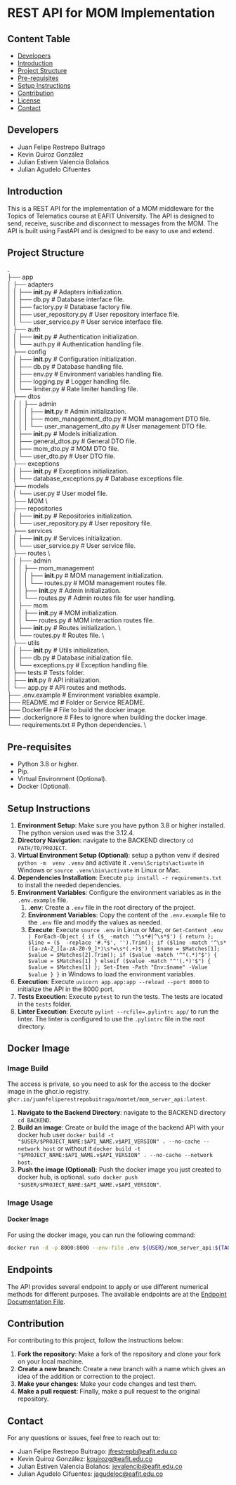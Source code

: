 # REST API for MOM Implementation

## Content Table
- [Developers](#developers)
- [Introduction](#introduction)
- [Project Structure](#project-structure)
- [Pre-requisites](#pre-requisites)
- [Setup Instructions](#setup-instructions)
- [Contribution](#contribution)
- [License](#license)
- [Contact](#contact)

## Developers

- Juan Felipe Restrepo Buitrago
- Kevin Quiroz González 
- Julian Estiven Valencia Bolaños
- Julian Agudelo Cifuentes

## Introduction

This is a REST API for the implementation of a MOM middleware for the Topics of Telematics course at EAFIT University. The API is designed to send, receive, suscribe and disconnect to messages from the MOM. The API is built using FastAPI and is designed to be easy to use and extend. 

## Project Structure

. \
├── app \
│   ├── adapters \
│   │   ├── __init__.py # Adapters initialization. \
│   │   ├── db.py # Database interface file. \
│   │   ├── factory.py # Database factory file. \
│   │   ├── user_repository.py # User repository interface file. \
│   │   └── user_service.py # User service interface file. \
│   ├── auth \
│   │   ├── __init__.py # Authentication initialization. \
│   │   └── auth.py # Authentication handling file. \
│   ├── config \
│   │   ├── __init__.py # Configuration initialization. \
│   │   ├── db.py # Database handling file. \
│   │   ├── env.py # Environment variables handling file. \
│   │   ├── logging.py # Logger handling file. \
│   │   └── limiter.py # Rate limiter handling file. \
│   ├── dtos \
│   │   │   ├── admin \
│   │   │   │   ├── __init__.py # Admin initialization. \
│   │   │   │   ├── mom_management_dto.py # MOM management DTO file. \
│   │   │   │   └── user_management_dto.py # User management DTO file. \
│   │   ├── __init__.py # Models initialization. \
│   │   ├── general_dtos.py # General DTO file. \
│   │   ├── mom_dto.py # MOM DTO file. \
│   │   └── user_dto.py # User DTO file. \
│   ├── exceptions \
│   │   ├── __init__.py # Exceptions initialization. \
│   │   └── database_exceptions.py # Database exceptions file. \
│   ├── models \
│   │   └── user.py # User model file. \
│   ├── MOM \    
│   ├── repositories \
│   │   ├── __init__.py # Repositories initialization. \
│   │   └── user_repository.py # User repository file. \
│   ├── services \
│   │   ├── __init__.py # Services initialization. \
│   │   └── user_service.py # User service file. \
│   ├── routes \  
│   │   ├── admin \
│   │   │   ├── mom_management \
│   │   │   │   ├── __init__.py # MOM management initialization. \
│   │   │   │   └── routes.py # MOM management routes file. \
│   │   │   ├── __init__.py # Admin initialization. \
│   │   │   └── routes.py # Admin routes file for user handling. \
│   │   ├── mom \
│   │   │   ├── __init__.py # MOM initialization. \
│   │   │   └── routes.py # MOM interaction routes file. \
│   │   ├── __init__.py # Routes initialization. \   
│   │   └── routes.py # Routes file. \      
│   ├── utils \
│   │   ├── __init__.py # Utils initialization. \
│   │   ├── db.py # Database initialization file. \
│   │   └── exceptions.py # Exception handling file. \
│   ├── tests # Tests folder. \
│   ├── __init__.py # API initialization. \
│   └── app.py # API routes and methods. \
├── .env.example # Environment variables example. \
├── README.md # Folder or Service README. \
├── Dockerfile # File to build the docker image. \
├── .dockerignore # Files to ignore when building the docker image. \
└── requirements.txt # Python dependencies. \

## Pre-requisites

- Python 3.8 or higher.
- Pip.
- Virtual Environment (Optional).
- Docker (Optional).

## Setup Instructions

1. **Environment Setup**: Make sure you have python 3.8 or higher installed. The python version used was the 3.12.4. 
2. **Directory Navigation**: navigate to the BACKEND directory `cd PATH/TO/PROJECT`.
3. **Virtual Environment Setup (Optional)**: setup a python venv if desired `python -m  venv .venv` and activate it `.venv\Scripts\activate` in Windows or `source .venv\bin\activate` in Linux or Mac.
4. **Dependencies Installation**: Execute `pip install -r requirements.txt` to install the needed dependencies. 
5. **Environment Variables**: Configure the environment variables as in the `.env.example` file.
    1. **.env**: Create a `.env` file in the root directory of the project.
    2. **Environment Variables**: Copy the content of the `.env.example` file to the `.env` file and modify the values as needed.
    3. **Execute**: Execute `source .env` in Linux or Mac, or `Get-Content .env | ForEach-Object { if ($_ -match '^\s*#|^\s*$') { return }; $line = ($_ -replace '#.*$', '').Trim(); if ($line -match '^\s*([a-zA-Z_][a-zA-Z0-9_]*)\s*=\s*(.+)$') { $name = $Matches[1]; $value = $Matches[2].Trim(); if ($value -match '^"(.*)"$') { $value = $Matches[1] } elseif ($value -match "^'(.*)'$") { $value = $Matches[1] }; Set-Item -Path "Env:$name" -Value $value } }` in Windows to load the environment variables.
6. **Execution**: Execute `uvicorn app.app:app --reload --port 8000` to initialize the API in the 8000 port. 
7. **Tests Execution**: Execute `pytest` to run the tests. The tests are located in the `tests` folder.
8. **Linter Execution**: Execute `pylint --rcfile=.pylintrc app/` to run the linter. The linter is configured to use the `.pylintrc` file in the root directory.

## Docker Image

### Image Build

The access is private, so you need to ask for the access to the docker image in the ghcr.io registry. `ghcr.io/juanfeliperestrepobuitrago/momtet/mom_server_api:latest`.

1. **Navigate to the Backend Directory**: navigate to the BACKEND directory `cd BACKEND`.
2. **Build an image**: Create or build the image of the backend API with your docker hub user `docker build -t "$USER/$PROJECT_NAME:$API_NAME.v$API_VERSION" . --no-cache --network host` or without it `docker build -t "$PROJECT_NAME:$API_NAME.v$API_VERSION" . --no-cache --network host`.
3. **Push the image (Optional)**: Push the docker image you just created to docker hub, is optional. `sudo docker push "$USER/$PROJECT_NAME:$API_NAME.v$API_VERSION"`.

### Image Usage

#### Docker Image

For using the docker image, you can run the following command:

```bash
docker run -d -p 8000:8000 --env-file .env ${USER}/mom_server_api:${TAG}
```

## Endpoints

The API provides several endpoint to apply or use different numerical methods for different purposes. The available endpoints are at the [Endpoint Documentation File](Endpoints).

## Contribution

For contributing to this project, follow the instructions below:

1. **Fork the repository**: Make a fork of the repository and clone your fork on your local machine.
2. **Create a new branch**: Create a new branch with a name which gives an idea of the addition or correction to the project. 
3. **Make your changes**: Make your code changes and test them. 
4. **Make a pull request**: Finally, make a pull request to the original repository. 

## Contact

For any questions or issues, feel free to reach out to:
- Juan Felipe Restrepo Buitrago: [jfrestrepb@eafit.edu.co](jfrestrepb@eafit.edu.co)
- Kevin Quiroz González: [kquirozg@eafit.edu.co](mailto:kquirozg@eafit.edu.co)
- Julian Estiven Valencia Bolaños: [jevalencib@eafit.edu.co](mailto:jevalencib@eafit.edu.co)
- Julian Agudelo Cifuentes: [jagudeloc@eafit.edu.co](mailto:jagudeloc@eafit.edu.co)